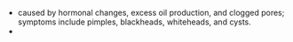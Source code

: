 - caused by hormonal changes, excess oil production, and clogged pores; symptoms include pimples, blackheads, whiteheads, and cysts.
-